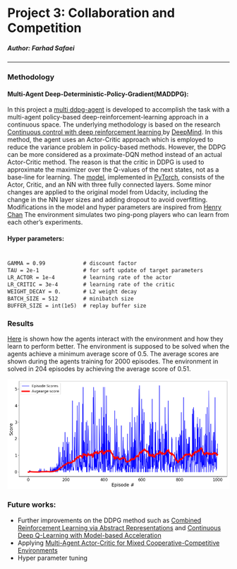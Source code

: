# Project 3: Collaboration and Competition
##### Author: Farhad Safaei
---
### Methodology
#### Multi-Agent Deep-Deterministic-Policy-Gradient(MADDPG):
In this project a [multi ddpg-agent]( https://github.com/fsafaei/DeepRL-Udacity/blob/master/p3_collab-compet/ddpg_agent.py) is developed to accomplish the task with a multi-agent policy-based deep-reinforcement-learning approach in a continuous space. The underlying methodology is based on the research [Continuous control with deep reinforcement learning ](https://arxiv.org/abs/1509.02971) by [DeepMind](https://deepmind.com/). In this method, the agent uses an Actor-Critic approach which is employed to reduce the variance problem in policy-based methods. However, the DDPG can be more considered as a proximate-DQN method instead of an actual Actor-Critic method. The reason is that the critic in DDPG is used to approximate the maximizer over the Q-values of the next states, not as a base-line for learning. The [model](https://github.com/fsafaei/DeepRL-Udacity/blob/master/p3_collab-compet/model.py), implemented in [PyTorch](https://pytorch.org/), consists of the Actor, Critic, and an NN with three fully connected layers. Some minor changes are applied to the original model from Udacity, including the change in the NN layer sizes and adding dropout to avoid overfitting. Modifications in the model and hyper parameters are inspired from [Henry Chan]( https://github.com/kinwo/deeprl-tennis-competition)
The environment simulates two ping-pong players who can learn from each other’s experiments.
#### Hyper parameters:
#
    GAMMA = 0.99            # discount factor
	TAU = 2e-1              # for soft update of target parameters
	LR_ACTOR = 1e-4         # learning rate of the actor 
	LR_CRITIC = 3e-4        # learning rate of the critic
	WEIGHT_DECAY = 0.     	# L2 weight decay
	BATCH_SIZE = 512        # minibatch size
	BUFFER_SIZE = int(1e5)  # replay buffer size
### Results
[Here]( https://github.com/fsafaei/DeepRL-Udacity/blob/master/p3_collab-compet/Tennis.ipynb) is shown how the agents interact with the environment and how they learn to perform better. The environment is supposed to be solved when the agents achieve a minimum average score of 0.5. The average scores are shown during the agents training for 2000 episodes. The environment in solved in 204 episodes by achieving the average score of 0.51.

![Training Process]( https://github.com/fsafaei/DeepRL-Udacity/blob/master/p3_collab-compet/collab_compt.png)


### Future works:

- Further improvements on the DDPG method such as [Combined Reinforcement Learning via Abstract Representations](https://arxiv.org/pdf/1809.04506.pdf) and [Continuous Deep Q-Learning with Model-based Acceleration](https://arxiv.org/abs/1603.00748)
- Applying [Multi-Agent Actor-Critic for Mixed Cooperative-Competitive Environments]( https://arxiv.org/pdf/1706.02275.pdf)
- Hyper parameter tuning 
